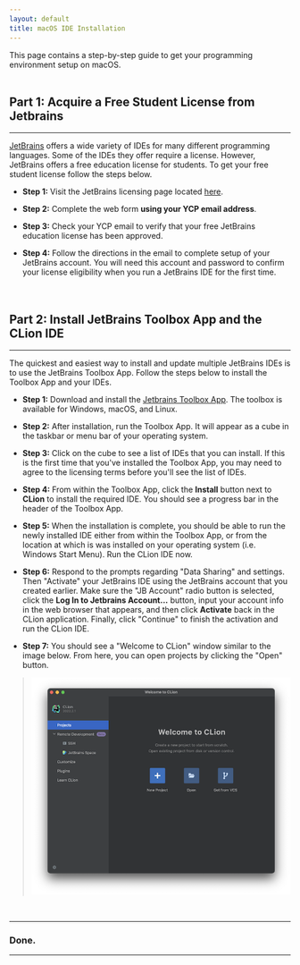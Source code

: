 ```yaml
---
layout: default
title: macOS IDE Installation
---
```


This page contains a step-by-step guide to get your programming environment 
setup on macOS.
<br><br>



## Part 1: Acquire a Free Student License from Jetbrains

---

[JetBrains](https://www.jetbrains.com) offers a wide variety of IDEs for many different 
programming languages.  Some of the IDEs they offer require a license.  However, JetBrains 
offers a free education license for students.  To get your free student license follow
the steps below.

* **Step 1:** Visit the JetBrains licensing page located 
[here](https://www.jetbrains.com/shop/eform/students).


* **Step 2:** Complete the web form **using your YCP email address**.


* **Step 3:** Check your YCP email to verify that your free JetBrains education license 
has been approved. 


* **Step 4:** Follow the directions in the email to complete setup of your JetBrains account.
You will need this account and password to confirm your license eligibility when you run
a JetBrains IDE for the first time.
<br><br><br>



## Part 2: Install JetBrains Toolbox App and the CLion IDE

---

The quickest and easiest way to install and update multiple JetBrains IDEs is to use the 
JetBrains Toolbox App.  Follow the steps below to install the Toolbox App and your IDEs.


* **Step 1:** Download and install the [Jetbrains Toolbox App](https://www.jetbrains.com/toolbox-app/). 
The toolbox is available for Windows, macOS, and Linux. 


* **Step 2:** After installation, run the Toolbox App.  It will appear as a cube in the 
taskbar or menu bar of your operating system.


* **Step 3:** Click on the cube to see a list of IDEs that you can install.  If this is the
first time that you've installed the Toolbox App, you may need to agree to the licensing
terms before you'll see the list of IDEs.


* **Step 4:** From within the Toolbox App, click the **Install** button next to **CLion**
to install the required IDE.  You should see a progress bar in the header of the Toolbox App.


* **Step 5:** When the installation is complete, you should be able to run the newly installed
IDE either from within the Toolbox App, or from the location at which is was installed 
on your operating system (i.e. Windows Start Menu). Run the CLion IDE now.


* **Step 6:** Respond to the prompts regarding "Data Sharing" and settings.  Then "Activate" 
your JetBrains IDE using the JetBrains account that you created earlier.  Make sure the 
"JB Account" radio button is selected, click the **Log In to Jetbrains Account...** button, 
input your account info in the web browser that appears, and then click **Activate** back in
the CLion application. Finally, click "Continue" to finish the activation and run the 
CLion IDE.


* **Step 7:** You should see a "Welcome to CLion" window similar to the image below.  From here, you can open projects by clicking the "Open" button.

> ![image](macOS_clion_config_images/step01.png)
<br>

---

### Done.

--- 
